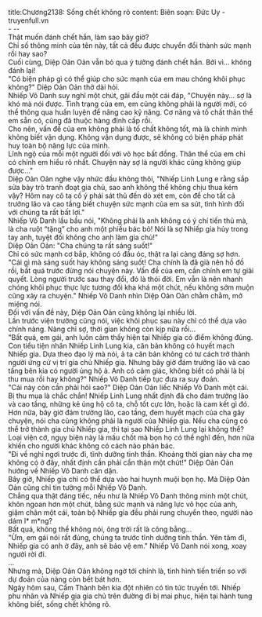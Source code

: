 title:Chương2138: Sống chết không rõ
content:
Biên soạn: Đức Uy - truyenfull.vn<br>- --<br>Thật muốn đánh chết hắn, làm sao bây giờ?<br>Chỉ số thông minh của tên này, tất cả đều được chuyển đổi thành sức mạnh rồi hay sao?<br>Cuối cùng, Diệp Oản Oản vẫn bỏ qua ý tưởng đánh chết hắn. Bởi vì... không đánh lại!<br>"Có biện pháp gì có thể giúp cho sức mạnh của em mau chóng khôi phục không?" Diệp Oản Oản thở dài hỏi.<br>Nhiếp Vô Danh suy nghĩ một chút, gãi đầu một cái đáp, "Chuyện này... sợ là khó mà nói được. Tình trạng của em, em cũng không phải là người mới, có thể thông qua huấn luyện để nâng cao kỹ năng. Cơ năng và tố chất thân thể em sẵn có, cũng đã thuộc hàng đỉnh cấp rồi.<br>Cho nên, vấn đề của em không phải là tố chất không tốt, mà là chính mình không biết vận dụng. Không vận dụng được, sẽ không có biện pháp phát huy toàn bộ năng lực của mình.<br>Lĩnh ngộ của mỗi một người đối với võ học bất đồng. Thân thể của em chỉ có chính em hiểu rõ nhất. Chuyện này sợ là người khác cũng không giúp được..."<br>Diệp Oản Oản nghe vậy nhức đầu không thôi, "Nhiếp Linh Lung e rằng sắp sửa bày trò tranh đoạt gia chủ, sao anh không thể không chịu thua kém vậy? Hôm nay cô ta cố ý phái sát thủ đến dò xét em, còn để cho tất cả trưởng lão và cao tầng biết chuyện sức mạnh của em sa sút, tình hình đối với chúng ta rất bất lợi."<br>Nhiếp Vô Danh lầu bầu nói, "Không phải là anh không có ý chí tiến thủ mà, là cha ruột “tặng” cho anh một phiếu bác bỏ! Nói là sợ Nhiếp gia hủy trong tay anh, tuyệt đối không cho anh làm gia chủ!"<br>Diệp Oản Oản: "Cha chúng ta rất sáng suốt!"<br>Chỉ có sức mạnh cơ bắp, không có đầu óc, thật ra lại càng đáng sợ hơn.<br>"Cái gì mà sáng suốt hay không sáng suốt! Cha chính là đã già nên hồ đồ rồi, bất quá trước đừng nói chuyện này. Vấn đề của em, cần chính em tự giải quyết. Lòng người trước sau thay đổi, đó là thói đời. Em vẫn là nên nhanh chóng khôi phục thực lực tương đối kha khá một chút, nếu không sớm muộn cũng xảy ra chuyện." Nhiếp Vô Danh nhìn Diệp Oản Oản chằm chằm, mở miệng nói.<br>Đối với vấn đề này, Diệp Oản Oản cũng không lại nhiều lời.<br>Lần trước viện trưởng cũng nói, việc khôi phục sau này chỉ có thể dựa vào chính nàng. Nàng chỉ sợ, thời gian không còn kịp nữa rồi...<br>"Bất quá, em gái, anh luô­n cảm thấy hiện tại Nhiếp gia có điểm không đúng. Con tiểu tiện nhân Nhiếp Linh Lung kia, căn bản không có huyết mạch Nhiếp gia. Dựa theo đạo lý mà nói, ả ta căn bản không có tư cách trở thành người ứng cử vị trí gia chủ Nhiếp gia. Nhưng bây giờ đám trưởng lão và cao tầng bên kia có người ủng hộ ả. Anh có cảm giác, không biết có phải là bị thu mua rồi hay không?" Nhiếp Vô Danh tiếp tục đưa ra suy đoán.<br>"Cái này còn cần phải hỏi sao?" Diệp Oản Oản liếc Nhiếp Vô Danh một cái.<br>Bị thu mua là chắc chắn! Nhiếp Linh Lung nhất định đã cho đám trưởng lão và cao tầng, những kẻ ủng hộ cô ta, chỗ tốt cực lớn, hoặc là cam kết gì đó.<br>Hơn nữa, bây giờ đám trưởng lão, cao tầng, đem huyết mạch của cha gây chuyện, nói cha cũng không phải là người của Nhiếp gia. Nếu cha cũng có thể trở thành gia chủ Nhiếp gia, thì tại sao Nhiếp Linh Lung lại không thể?<br>Loại viện cớ, ngụy biện này là mấu chốt mà bọn họ có thể nghĩ đến, hơn nữa khiến cho người khác không có cách nào phản bác.<br>"Đi về nghỉ ngơi trước đi, tĩnh dưỡng tinh thần. Khoảng thời gian này cha mẹ không có ở đây, nhất định cần phải cẩn thận một chút!" Diệp Oản Oản hướng về Nhiếp Vô Danh căn dặn.<br>Bây giờ, Nhiếp gia chỉ có thể dựa vào hai huynh muội bọn họ. Mà Diệp Oản Oản cũng chỉ tin tưởng mỗi Nhiếp Vô Danh.<br>Chẳng qua thật đáng tiếc, nếu như là Nhiếp Vô Danh thông minh một chút, khôn ngoan hơn một chút, bằng sức mạnh và năng lực võ học của anh, giậm chân một cái, toàn bộ Nhiếp gia đều phải rung chuyển theo, người nào dám l* m*ng?<br>Bất quá, không thể không nói, ông trời rất là công bằng...<br>"Ừm, em gái nói rất đúng, chúng ta trước tĩnh dưỡng tinh thần. Yên tâm đi, Nhiếp gia có anh ở đây, anh sẽ bảo vệ em." Nhiếp Vô Danh nói xong, xoay người rời đi.<br>...<br>Nhưng mà, Diệp Oản Oản không ngờ tới chính là, tình hình tiến triển so với dự đoán của nàng còn bết bát hơn.<br>Ngày hôm sau, Cẩm Thành bên kia đột nhiên có tin tức truyền tới. Nhiếp phu nhân và Nhiếp gia gia chủ trên đường đi bị mai phục, hiện tại hành tung không biết, sống chết không rõ.